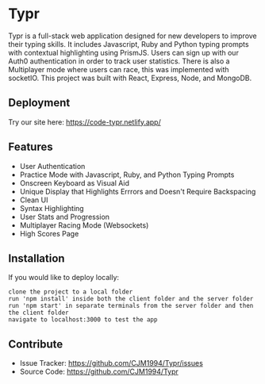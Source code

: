 Typr
========

Typr is a full-stack web application designed for new developers to improve their typing skills. It includes Javascript, Ruby and Python typing prompts with contextual highlighting using PrismJS. Users can sign up with our Auth0 authentication in order to track user statistics. There is also a Multiplayer mode where users can race, this was implemented with socketIO. This project was built with React, Express, Node, and MongoDB.

Deployment
--------
Try our site here: https://code-typr.netlify.app/


Features
--------

- User Authentication
- Practice Mode with Javascript, Ruby, and Python Typing Prompts
- Onscreen Keyboard as Visual Aid
- Unique Display that Highlights Errrors and Doesn't Require Backspacing
- Clean UI
- Syntax Highlighting
- User Stats and Progression
- Multiplayer Racing Mode (Websockets)
- High Scores Page

Installation
------------

If you would like to deploy locally:

    clone the project to a local folder
    run 'npm install' inside both the client folder and the server folder
    run 'npm start' in separate terminals from the server folder and then the client folder
    navigate to localhost:3000 to test the app

Contribute
----------

- Issue Tracker: https://github.com/CJM1994/Typr/issues
- Source Code: https://github.com/CJM1994/Typr


